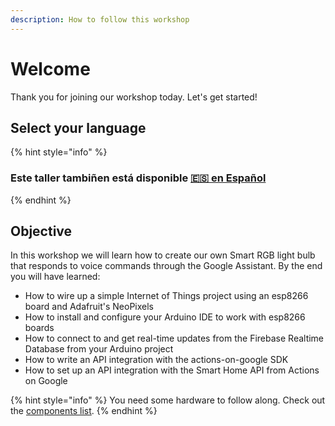 ```yaml
---
description: How to follow this workshop
---
```


# Welcome

Thank you for joining our workshop today. Let's get started!

## Select your language

{% hint style="info" %}
### Este taller tambiñen está disponible [🇪🇸 en Español](https://app.gitbook.com/@orestes/s/actions-on-google-smart-home-api-workshop/v/spanish)
{% endhint %}

## Objective

In this workshop we will learn how to create our own Smart RGB light bulb that
responds to voice commands through the Google Assistant. By the end you will
have learned:

- How to wire up a simple Internet of Things project using an esp8266 board and
  Adafruit's NeoPixels
- How to install and configure your Arduino IDE to work with esp8266 boards
- How to connect to and get real-time updates from the Firebase Realtime
  Database from your Arduino project
- How to write an API integration with the actions-on-google SDK
- How to set up an API integration with the Smart Home API from Actions on
  Google

{% hint style="info" %} You need some hardware to follow along. Check out the
[components list](src/preparation/requisites.md). {% endhint %}
